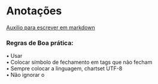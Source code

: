 # Anotações

[Auxilio para escrever em markdown](https://docs.github.com/pt/get-started/writing-on-github/getting-started-with-writing-and-formatting-on-github/basic-writing-and-formatting-syntax)

### Regras de Boa prática:
•	Usar <!DOCTYPE html>  
•	Colocar símbolo de fechamento em tags que não fecham <tag/>  
•	Sempre colocar a linguagem, chartset UTF-8  
•	Não ignorar o <title>, e não use em várias páginas  
•	Lowercase sempre que possível para nome de tag, atributo, valores, arquivo  
•	Nomes de atributos e seus valores não devem ser separados por espaço  
•	Fazer indentação  

### Ícone:
Ícone minimalista e em ico nome = favicon.ico  
Fundo png  

### Tabela:

* Conjunto de Campos
  
< fieldset >  
< legend >formatar como tabela< /legend >  
< /fieldset >  

* Tabela 

< table >  
< tr >  
< th >< /th >  
< td >< /td >  
< /tr >  
< /table >  

* Lista

< ul >  
< li >< /li >  
< li >< /li >  
< li >< /li >  
< /ul >  

### Formulários:

< forms >Escrever dentro da tag< /forms >  

**Label:** Nome antes da caixinha de resposta  
**Input:** Caixinha de resposta  
**ID:** Configurar label  	
**PlaceHolder:** Colocar descrição dentro da caixinha  
**Name:** Nome da variável  
**Value:** Nome dentro do botão  

Para ver todos os inputs aperta aqui  

Exemplo forms de Nome:  
< label for=”idNome” >Nome< /label >  
< input type=”text” name=”nameNome” id=”idNome” placeholder="Digite seu nome..."/ >  

Exemplo forms de Data de Nascimento:  
< label for=” idData” >Data de nascimento< /label >  
< input type=”date” name=”nameData” id=”idData”/ >  

Exemplo forms de CPF:  
< label for=”idCPF” >CPF< /label >  
< input type=”number” name=”nameCPF” id=”idCPF” placeholder="Digite seu CPF..."/ >  

Exemplo forms de Email:  
< label for="idEmail" >E-mail< /label >   
< input type="email" id=" idEmail" name=”nameEmail” placeholder="Digite seu email..."/ >  

Exemplo forms de enviar imagem:  
< label for=”idArquivo” >Arquivo< /label >   
< input type=”file” name=”nameArquivo” id=”idArquivo”/ >  

Exemplo forms de enviar senha:  
< label for=”idSenha” >Senha< /label >  
< input type=”password” name=”nameSenha” id=”idSenha”/ >  

Exemplo forms de um intervalo de números:  
< label for=” idIntervalo” >Intervalo< /label >  
< input type=”rand” name=”nameIntervalo” id=”idIntervalo”/ >  

Exemplo forms de bolinha de marcação:  
< label for=”idBolinha” >Bolinha< /label >   
< input type=”radio” name=”nameBolinha” id=”idBolinha”/ >  
< label for=”idBolinha1” >Bolinha1< /label >  
< input type=”radio” name=”nameBolinha”  id=”idBolinha1”/ >  
< label for=”idBolinha2” >Bolinha2< /label >  
< input type=”radio” name=”nameBolinha”  id=”idBolinha2”/ >  

Exemplo forms de seleção:  
< label for=” idSelecao”>Seleção</label >  
< select id=”idSelecao” >  
	< option value=”MG” >Minas Gerais< /option >  
< option value=”SP” >São Paulo< /option >  
< /select >  


Exemplo forms botão de enviar:  
< input type="submit" value="Enviar" >  

Exemplo forms de resetar  
< input type=”reset” value=”Redefinir”/ >  

### Tag A:  
< a href=”link” >< /a > para linkar a sites da internet  
< a href=”arquivo” >< /a > link para fazer download  

### Linkar: 
< link rel="stylesheet" href="nome do seu arquivo.css" > Linkar css  
< link rel="icon" type="image/x-icon" href="favicon.ico" /> Linkar icon  

### Atalhos:
Alt + z Para o texto não vazar na tela  
Control + shift + p Para envelopar  
! enter Para o cabeçalho do html  
Control + d ou control + shift + l Selecionar palavras iguais  
shift + alt + f Lndentar  
windowns + v Area de Transferencia  

### Extra:
/?size=l para baixar coisas via instagram
